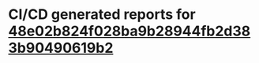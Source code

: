 # CI/CD generated reports for [48e02b824f028ba9b28944fb2d383b90490619b2](https://github.com/hydephp/develop/commit/48e02b824f028ba9b28944fb2d383b90490619b2)
